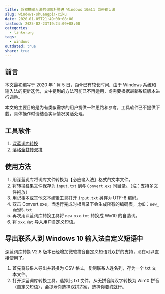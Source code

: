 ```yaml
---
title: 将双拼输入法的词库折腾进 Windows 10&11 自带输入法
slug: windows-shuangpin-ciku
date: 2020-01-05T21:49:00+08:00
lastmod: 2025-02-23T19:24:09+08:00
categories:
  - tinkering
tags:
  - windows
outdated: true
share: true
---
```


## 前言

本文最初编写于 2020 年 1 月 5 日，距今已有较长时间。由于 Windows 系统和输入法的更新迭代，文中提到的方法可能已不再适用，或需要根据最新系统版本进行调整。

本文的主要目的是为有类似需求的用户提供一种思路和参考，工具软件已不提供下载，具体操作时请结合实际情况灵活处理。

## 工具软件

1. [深蓝词库转换](https://github.com/studyzy/imewlconverter "深蓝词库转换")
2. [落格全拼转双拼](https://v2mm.tech/topic/1157/%E5%B0%8F%E5%B7%A5%E5%85%B7-%E6%B7%BB%E5%8A%A0%E6%90%9C%E7%8B%97%E7%BB%86%E8%83%9E%E8%AF%8D%E5%BA%93%E5%88%B0%E8%90%BD%E6%A0%BC/2 "落格全拼转双拼")

## 使用方法

1. 用深蓝词库将词库文件转换为【必应输入法】格式的文本文件。
2. 将转换结果文件保存为 `input.txt` 到与 `Convert.exe` 同目录。（注：支持多文件拖放）
3. 用记事本或其他文本编辑工具打开 `input.txt` 另存为 UTF-8 编码。
4. 双击 Convert.exe，当运行完成时根目录下会生成所有的编码表，比如：`new_自然码.txt`
5. 再次用深蓝词库转换工具将 `new_xxx.txt` 转换成 Win10 的自造词。
6. 将 `xxx.dat` 导入用户自定义短语。

## 导出联系人到 Windows 10 输入法自定义短语中

深蓝词库转换 V2.8 版本已经增加微软拼音自定义短语对双拼的支持，现在可以直接使用了。

1. 首先将联系人导出并转换为 CSV 格式，复制联系人姓名列，存为一个 txt 文本文件。
2. 打开深蓝词库转换工具，选择此 txt 文件，从无拼音纯汉字转换为 Win10 拼音（自定义短语），会提示你选择双拼方案，选择你要的就行。
